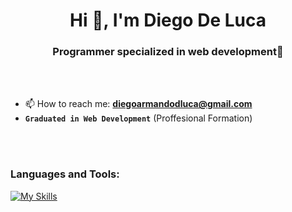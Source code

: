 <h1 align="center">Hi 👋, I'm Diego De Luca</h1>
<h3 align="center">Programmer specialized in web development🌟</h3>

<br>

<br>

- 📫 How to reach me: **diegoarmandodluca@gmail.com**
- <strong><code>Graduated in Web Development</code></strong> (Proffesional Formation) 
<br>

<br>

<h3 align="left">Languages and Tools:</h3>

[![My Skills](https://skillicons.dev/icons?i=react,js,java,c,cs,php,tailwind,laravel&perline=4)](https://skillicons.dev)
